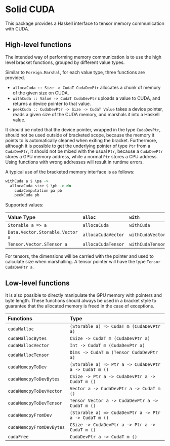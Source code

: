 # Solid CUDA

This package provides a Haskell interface to tensor memory communication with CUDA.

## High-level functions

The intended way of performing memory communication is to use the high level bracket functions, grouped by different value types.

Similar to `Foreign.Marshal`, for each value type, three functions are provided.
- `allocaCuda :: Size -> CudaT CudaDevPtr` allocates a chunk of memory of the given size on CUDA.
- `withCuda :: Value -> CudaT CudaDevPtr` uploads a value to CUDA, and returns a device pointer to that value.
- `peekCuda :: CudaDevPtr -> Size -> CudaT Value` takes a device pointer, reads a given size of the CUDA memory, and marshals it into a Haskell value.

It should be noted that the device pointer, wrapped in the type `CudaDevPtr`, should not be used outside of bracketed scope, because the memory it points to is automatically cleaned when exiting the bracket.
Furthermore, although it is possible to get the underlying pointer of type `Ptr` from a `CudaDevPtr`, it should not be mixed with the usual `Ptr`, because a `CudaDevPtr` stores a GPU memory address, while a normal `Ptr` stores a CPU address.
Using functions with wrong addresses will result in runtime errors.

A typical use of the bracketed memory interface is as follows:

```haskell
withCuda a $ \pa ->
  allocaCuda size $ \pb -> do
    cudaComputation pa pb
    peekCuda pb
```

Supported values:

| Value Type | `alloc` | `with` | `peek` |
|:-----------|:--------|:-------|:-------|
| `Storable a => a` | `allocaCuda` | `withCuda` | `peekCuda` |
| `Data.Vector.Storable.Vector a` | `allocaCudaVector` | `withCudaVector` | `peekCudaVector` |
| `Tensor.Vector.STensor a` | `allocaCudaTensor` | `withCudaTensor` | `peekCudaTensor` |

For tensors, the dimensions will be carried with the pointer and used to calculate size when marshalling.
A tensor pointer will have the type `Tensor CudaDevPtr a`.

## Low-level functions

It is also possible to directly manipulate the GPU memory with pointers and byte length.
These functions should always be used in a bracket style to guarantee that the allocated memory is freed in the case of exceptions.

| Functions | Type |
|:----------|:-----|
| `cudaMalloc` | `(Storable a) => CudaT m (CudaDevPtr a)` |
| `cudaMallocBytes` | `CSize -> CudaT m (CudaDevPtr a)` |
| `cudaMallocVector` | `Int -> CudaT m (CudaDevPtr a)` |
| `cudaMallocTensor` | `Dims -> CudaT m (Tensor CudaDevPtr a)` |
| `cudaMemcpyToDev` | `(Storable a) => Ptr a -> CudaDevPtr a -> CudaT m ()` |
| `cudaMemcpyToDevBytes` | `CSize -> Ptr a -> CudaDevPtr a -> CudaT m ()` |
| `cudaMemcpyToDevVector` | `Vector a -> CudaDevPtr a -> CudaT m ()` |
| `cudaMemcpyToDevTensor` | `Tensor Vector a -> CudaDevPtr a -> CudaT m ()` |
| `cudaMemcpyFromDev` | `(Storable a) => CudaDevPtr a -> Ptr a -> CudaT m ()` |
| `cudaMemcpyFromDevBytes` | `CSize -> CudaDevPtr a -> Ptr a -> CudaT m ()` |
| `cudaFree` | `CudaDevPtr a -> CudaT m ()` |

